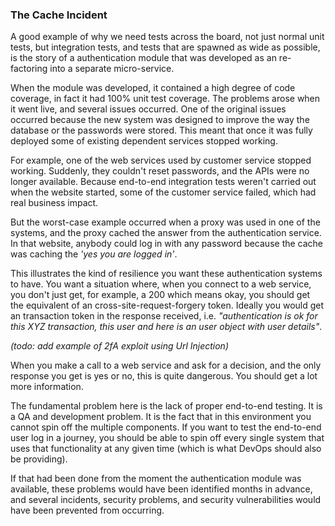 ### The Cache Incident

A good example of why we need tests across the board, not just normal unit tests, but integration tests, and tests that are spawned as wide as possible, is the story of a authentication module that was developed as an re-factoring into a separate micro-service.

When the module was developed, it contained a high degree of code coverage, in fact it had 100%  unit test coverage. The problems arose when it went live, and several issues occurred. One of the original issues occurred because the new system was designed to improve the way the database or the passwords were stored. This meant that once it was fully deployed some of existing dependent services stopped working.

For example, one of the web services used by customer service stopped working. Suddenly, they couldn't reset passwords, and the APIs were no longer available. Because end-to-end integration tests weren't carried out when the website started, some of the customer service failed, which had real business impact.

But the worst-case example occurred when a proxy was used in one of the systems, and the proxy cached the answer from the authentication service. In that website, anybody could log in with any password because the cache was caching the _'yes you are logged in'_.

This illustrates the kind of resilience you want these authentication systems to have. You want a situation where, when you connect to a web service, you don't just get, for example, a 200 which means okay, you should get the equivalent of an cross-site-request-forgery token. Ideally you would get an transaction token in the response received, i.e. _"authentication is ok for this XYZ transaction, this user and here is an user object with user details"_.

_(todo: add example of 2fA exploit using Url Injection)_

When you make a call to a web service and ask for a decision, and the only response you get is yes or no, this is quite dangerous. You should get a lot more information.

The fundamental problem here is the lack of proper end-to-end testing. It is a QA and development problem. It is the fact that in this environment you cannot spin off the multiple components. If you want to test the end-to-end user log in a journey, you should be able to spin off every single system that uses that functionality at any given time (which is what DevOps should also be providing).

If that had been done from the moment the authentication module was available, these problems would have been identified months in advance, and several incidents, security problems, and security vulnerabilities would have been prevented from occurring.
